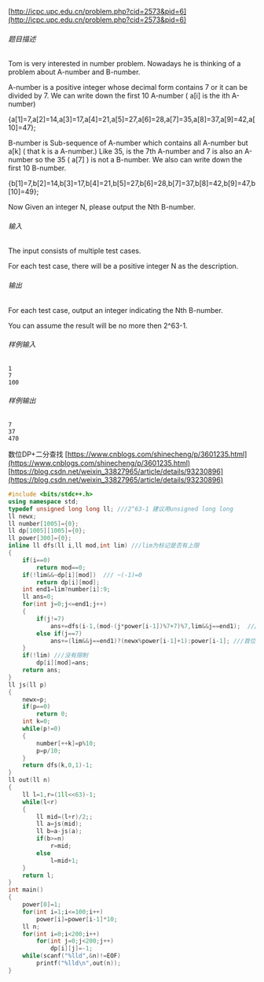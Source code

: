 [http://icpc.upc.edu.cn/problem.php?cid=2573&pid=6](http://icpc.upc.edu.cn/problem.php?cid=2573&pid=6)
###### 题目描述
Tom is very interested in number problem. Nowadays he is thinking of a problem about A-number and B-number.

A-number is a positive integer whose decimal form contains 7 or it can be divided by 7. We can write down the first 10 A-number ( a[i] is the ith A-number)

{a[1]=7,a[2]=14,a[3]=17,a[4]=21,a[5]=27,a[6]=28,a[7]=35,a[8]=37,a[9]=42,a[10]=47};

B-number is Sub-sequence of A-number which contains all A-number but a[k] ( that k is a  A-number.)  Like 35, is the 7th A-number and 7 is also an A-number so the 35 ( a[7] ) is not a B-number. We also can write down the first 10 B-number.

{b[1]=7,b[2]=14,b[3]=17,b[4]=21,b[5]=27,b[6]=28,b[7]=37,b[8]=42,b[9]=47,b[10]=49};

Now Given an integer N, please output the Nth B-number.


###### 输入
The input consists of multiple test cases.

For each test case, there will be a positive integer N as the description.

###### 输出
For each test case, output an integer indicating the Nth B-number.

You can assume the result will be no more then 2^63-1.

###### 样例输入
```
1
7
100
```
###### 样例输出
```
7
37
470
```
数位DP+二分查找
[https://www.cnblogs.com/shinecheng/p/3601235.html](https://www.cnblogs.com/shinecheng/p/3601235.html)
[https://blog.csdn.net/weixin_33827965/article/details/93230896](https://blog.csdn.net/weixin_33827965/article/details/93230896)
```cpp
#include <bits/stdc++.h>
using namespace std;
typedef unsigned long long ll; ///2^63-1 建议用unsigned long long 
ll newx;
ll number[1005]={0};
ll dp[1005][1005]={0};
ll power[300]={0};
inline ll dfs(ll i,ll mod,int lim) ///lim为标记是否有上限
{
    if(i==0)
        return mod==0;
    if(!lim&&~dp[i][mod])  /// ~(-1)=0
        return dp[i][mod];
    int end1=lim?number[i]:9;
    ll ans=0;
    for(int j=0;j<=end1;j++)
    {
        if(j!=7)
            ans+=dfs(i-1,(mod-(j*power[i-1])%7+7)%7,lim&&j==end1);  ///取余为7的情况
        else if(j==7)
            ans+=(lim&&j==end1)?(newx%power[i-1]+1):power[i-1]; ///首位为7的情况
    }
    if(!lim) ///没有限制
        dp[i][mod]=ans;
    return ans;
}
ll js(ll p)
{
    newx=p;
    if(p==0)
        return 0;
    int k=0;
    while(p!=0)
    {
        number[++k]=p%10;
        p=p/10;
    }
    return dfs(k,0,1)-1;
}
ll out(ll n)
{
    ll l=1,r=(1ll<<63)-1;
    while(l<r)
    {
        ll mid=(l+r)/2;;
        ll a=js(mid);
        ll b=a-js(a);
        if(b>=n)
            r=mid;
        else
            l=mid+1;
    }
    return l;
}
int main()
{
    power[0]=1;
    for(int i=1;i<=100;i++)
        power[i]=power[i-1]*10;
    ll n;
    for(int i=0;i<200;i++)
        for(int j=0;j<200;j++)
            dp[i][j]=-1;
    while(scanf("%lld",&n)!=EOF)
        printf("%lld\n",out(n));
}
```

